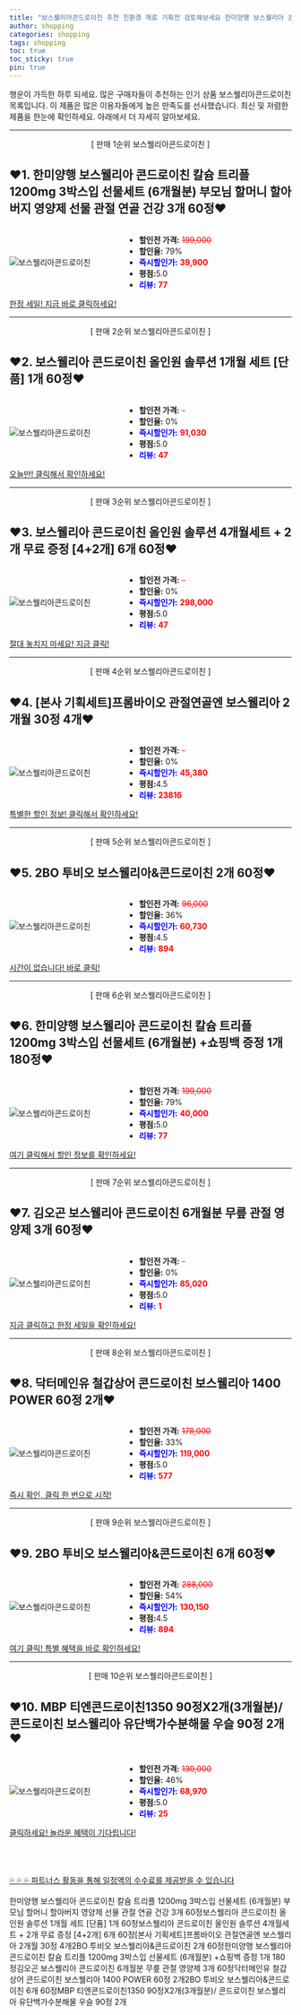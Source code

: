 ```yaml
---
title: "보스웰리아콘드로이친 추천 친환경 재료 기획전 검토해보세요 한미양행 보스웰리아 콘드로이친 칼슘 트리플"
author: shopping
categories: shopping
tags: shopping
toc: true
toc_sticky: true
pin: true
---
```

행운이 가득한 하루 되세요. 많은 구매자들이 추천하는 인기 상품 보스웰리아콘드로이친 목록입니다. 이 제품은 많은 이용자들에게 높은 만족도를 선사했습니다. 최신 및 저렴한 제품을 한눈에 확인하세요. 아래에서 더 자세히 알아보세요.

---
<p class="toplist" style="margin: 0 auto; display: block; width: fit-content;">[ 판매 1순위 보스웰리아콘드로이친 ]</p>

<h2><strong>❤️1. 한미양행 보스웰리아 콘드로이친 칼슘 트리플 1200mg 3박스입 선물세트 (6개월분) 부모님 할머니 할아버지 영양제 선물 관절 연골 건강 3개 60정❤️</strong></h2>

<div style="display: flex; align-items: center;">
    <div style="flex: 0.4;">
        <img src="https://thumbnail9.coupangcdn.com/thumbnails/remote/230x230ex/image/vendor_inventory/9035/6b87540bbf7bce71c23ae1e194124584755c32cfcea039dd1f2a432ec938.jpg" alt="보스웰리아콘드로이친" style="max-width: 100%;">
    </div>
    <div style="flex: 0.6; margin-left: 10px;">
        <ul>
            <li><strong>할인전 가격:</strong> <del style="color: red;">199,000</del></li>
            <li><strong>할인율:</strong> 79%</li>
            <li><span style='color:blue'><strong>즉시할인가:</strong></span> <span style='color:red'><strong>39,900</strong></span></li>
            <li><strong>평점:</strong>5.0</li>
            <li><span style='color:blue'><strong>리뷰:</strong></span> <span style='color:red'><strong>77</strong></span></li>
        </ul>
    </div>
</div>
<div class="center">
    <a href="https://selin100587.github.io?lptag=AF9450613&subid=githubio&pageKey=7263399831&traceid=V0-153&itemId=18506235418&vendorItemId=89030671594" class="myButton">
        한정 세일! 지금 바로 클릭하세요!
    </a>
</div>


---
<p class="toplist" style="margin: 0 auto; display: block; width: fit-content;">[ 판매 2순위 보스웰리아콘드로이친 ]</p>

<h2><strong>❤️2. 보스웰리아 콘드로이친 올인원 솔루션 1개월 세트 [단품] 1개 60정❤️</strong></h2>

<div style="display: flex; align-items: center;">
    <div style="flex: 0.4;">
        <img src="https://thumbnail8.coupangcdn.com/thumbnails/remote/230x230ex/image/vendor_inventory/d8e9/6ef07085bfe19fd2a21e821e83eaac234a0b0455cf132ac47933eecb3ac7.jpg" alt="보스웰리아콘드로이친" style="max-width: 100%;">
    </div>
    <div style="flex: 0.6; margin-left: 10px;">
        <ul>
            <li><strong>할인전 가격:</strong> <del style="color: red;">-</del></li>
            <li><strong>할인율:</strong> 0%</li>
            <li><span style='color:blue'><strong>즉시할인가:</strong></span> <span style='color:red'><strong>91,030</strong></span></li>
            <li><strong>평점:</strong>5.0</li>
            <li><span style='color:blue'><strong>리뷰:</strong></span> <span style='color:red'><strong>47</strong></span></li>
        </ul>
    </div>
</div>
<div class="center">
    <a href="https://selin100587.github.io?lptag=AF9450613&subid=githubio&pageKey=7592454917&traceid=V0-153&itemId=20066055689&vendorItemId=87161921450" class="myButton">
        오늘만! 클릭해서 확인하세요!
    </a>
</div>


---
<p class="toplist" style="margin: 0 auto; display: block; width: fit-content;">[ 판매 3순위 보스웰리아콘드로이친 ]</p>

<h2><strong>❤️3. 보스웰리아 콘드로이친 올인원 솔루션 4개월세트 + 2개 무료 증정 [4+2개] 6개 60정❤️</strong></h2>

<div style="display: flex; align-items: center;">
    <div style="flex: 0.4;">
        <img src="https://thumbnail8.coupangcdn.com/thumbnails/remote/230x230ex/image/vendor_inventory/d8e9/6ef07085bfe19fd2a21e821e83eaac234a0b0455cf132ac47933eecb3ac7.jpg" alt="보스웰리아콘드로이친" style="max-width: 100%;">
    </div>
    <div style="flex: 0.6; margin-left: 10px;">
        <ul>
            <li><strong>할인전 가격:</strong> <del style="color: red;">-</del></li>
            <li><strong>할인율:</strong> 0%</li>
            <li><span style='color:blue'><strong>즉시할인가:</strong></span> <span style='color:red'><strong>298,000</strong></span></li>
            <li><strong>평점:</strong>5.0</li>
            <li><span style='color:blue'><strong>리뷰:</strong></span> <span style='color:red'><strong>47</strong></span></li>
        </ul>
    </div>
</div>
<div class="center">
    <a href="https://selin100587.github.io?lptag=AF9450613&subid=githubio&pageKey=7592454917&traceid=V0-153&itemId=20066055685&vendorItemId=87161921428" class="myButton">
        절대 놓치지 마세요! 지금 클릭!
    </a>
</div>


---
<p class="toplist" style="margin: 0 auto; display: block; width: fit-content;">[ 판매 4순위 보스웰리아콘드로이친 ]</p>

<h2><strong>❤️4. [본사 기획세트]프롬바이오 관절연골엔 보스웰리아 2개월 30정 4개❤️</strong></h2>

<div style="display: flex; align-items: center;">
    <div style="flex: 0.4;">
        <img src="https://thumbnail7.coupangcdn.com/thumbnails/remote/230x230ex/image/vendor_inventory/8266/c1176c607249797dafc4adf4837e6ca0172ae36e0b46dc980a12f005170e.jpg" alt="보스웰리아콘드로이친" style="max-width: 100%;">
    </div>
    <div style="flex: 0.6; margin-left: 10px;">
        <ul>
            <li><strong>할인전 가격:</strong> <del style="color: red;">-</del></li>
            <li><strong>할인율:</strong> 0%</li>
            <li><span style='color:blue'><strong>즉시할인가:</strong></span> <span style='color:red'><strong>45,380</strong></span></li>
            <li><strong>평점:</strong>4.5</li>
            <li><span style='color:blue'><strong>리뷰:</strong></span> <span style='color:red'><strong>23816</strong></span></li>
        </ul>
    </div>
</div>
<div class="center">
    <a href="https://selin100587.github.io?lptag=AF9450613&subid=githubio&pageKey=5542838003&traceid=V0-153&itemId=19200863596&vendorItemId=85871740153" class="myButton">
        특별한 할인 정보! 클릭해서 확인하세요!
    </a>
</div>


---
<p class="toplist" style="margin: 0 auto; display: block; width: fit-content;">[ 판매 5순위 보스웰리아콘드로이친 ]</p>

<h2><strong>❤️5. 2BO 투비오 보스웰리아&콘드로이친 2개 60정❤️</strong></h2>

<div style="display: flex; align-items: center;">
    <div style="flex: 0.4;">
        <img src="https://thumbnail6.coupangcdn.com/thumbnails/remote/230x230ex/image/vendor_inventory/eb01/8fe6a466178ba08bd59e03766750ef2eb83c574e8442780e787547a907fe.png" alt="보스웰리아콘드로이친" style="max-width: 100%;">
    </div>
    <div style="flex: 0.6; margin-left: 10px;">
        <ul>
            <li><strong>할인전 가격:</strong> <del style="color: red;">96,000</del></li>
            <li><strong>할인율:</strong> 36%</li>
            <li><span style='color:blue'><strong>즉시할인가:</strong></span> <span style='color:red'><strong>60,730</strong></span></li>
            <li><strong>평점:</strong>4.5</li>
            <li><span style='color:blue'><strong>리뷰:</strong></span> <span style='color:red'><strong>894</strong></span></li>
        </ul>
    </div>
</div>
<div class="center">
    <a href="https://selin100587.github.io?lptag=AF9450613&subid=githubio&pageKey=7836595097&traceid=V0-153&itemId=21322921094&vendorItemId=88376493940" class="myButton">
        시간이 없습니다! 바로 클릭!
    </a>
</div>


---
<p class="toplist" style="margin: 0 auto; display: block; width: fit-content;">[ 판매 6순위 보스웰리아콘드로이친 ]</p>

<h2><strong>❤️6. 한미양행 보스웰리아 콘드로이친 칼슘 트리플 1200mg 3박스입 선물세트 (6개월분) +쇼핑백 증정 1개 180정❤️</strong></h2>

<div style="display: flex; align-items: center;">
    <div style="flex: 0.4;">
        <img src="https://thumbnail8.coupangcdn.com/thumbnails/remote/230x230ex/image/vendor_inventory/15f0/9d82b076386b752dd9118edea75726d4059d8f0497becdca110afb6c1ab7.jpg" alt="보스웰리아콘드로이친" style="max-width: 100%;">
    </div>
    <div style="flex: 0.6; margin-left: 10px;">
        <ul>
            <li><strong>할인전 가격:</strong> <del style="color: red;">199,000</del></li>
            <li><strong>할인율:</strong> 79%</li>
            <li><span style='color:blue'><strong>즉시할인가:</strong></span> <span style='color:red'><strong>40,000</strong></span></li>
            <li><strong>평점:</strong>5.0</li>
            <li><span style='color:blue'><strong>리뷰:</strong></span> <span style='color:red'><strong>77</strong></span></li>
        </ul>
    </div>
</div>
<div class="center">
    <a href="https://selin100587.github.io?lptag=AF9450613&subid=githubio&pageKey=7263399831&traceid=V0-153&itemId=23386072042&vendorItemId=90416066463" class="myButton">
        여기 클릭해서 할인 정보를 확인하세요!
    </a>
</div>


---
<p class="toplist" style="margin: 0 auto; display: block; width: fit-content;">[ 판매 7순위 보스웰리아콘드로이친 ]</p>

<h2><strong>❤️7. 김오곤 보스웰리아 콘드로이친 6개월분 무릎 관절 영양제 3개 60정❤️</strong></h2>

<div style="display: flex; align-items: center;">
    <div style="flex: 0.4;">
        <img src="https://thumbnail9.coupangcdn.com/thumbnails/remote/230x230ex/image/vendor_inventory/5977/892259620c392481677910974f6b002f1dddb3fbc6e6c8a610f5ea34dbde.JPG" alt="보스웰리아콘드로이친" style="max-width: 100%;">
    </div>
    <div style="flex: 0.6; margin-left: 10px;">
        <ul>
            <li><strong>할인전 가격:</strong> <del style="color: red;">-</del></li>
            <li><strong>할인율:</strong> 0%</li>
            <li><span style='color:blue'><strong>즉시할인가:</strong></span> <span style='color:red'><strong>85,020</strong></span></li>
            <li><strong>평점:</strong>5.0</li>
            <li><span style='color:blue'><strong>리뷰:</strong></span> <span style='color:red'><strong>1</strong></span></li>
        </ul>
    </div>
</div>
<div class="center">
    <a href="https://selin100587.github.io?lptag=AF9450613&subid=githubio&pageKey=8101934315&traceid=V0-153&itemId=20280125248&vendorItemId=87252698261" class="myButton">
        지금 클릭하고 한정 세일을 확인하세요!
    </a>
</div>


---
<p class="toplist" style="margin: 0 auto; display: block; width: fit-content;">[ 판매 8순위 보스웰리아콘드로이친 ]</p>

<h2><strong>❤️8. 닥터메인유 철갑상어 콘드로이친 보스웰리아 1400 POWER 60정 2개❤️</strong></h2>

<div style="display: flex; align-items: center;">
    <div style="flex: 0.4;">
        <img src="https://thumbnail10.coupangcdn.com/thumbnails/remote/230x230ex/image/vendor_inventory/5c25/0b9807d6057f5a456a3d91532fb14b494672f582ef26c23c7f343ff07bf9.jpg" alt="보스웰리아콘드로이친" style="max-width: 100%;">
    </div>
    <div style="flex: 0.6; margin-left: 10px;">
        <ul>
            <li><strong>할인전 가격:</strong> <del style="color: red;">178,000</del></li>
            <li><strong>할인율:</strong> 33%</li>
            <li><span style='color:blue'><strong>즉시할인가:</strong></span> <span style='color:red'><strong>119,000</strong></span></li>
            <li><strong>평점:</strong>5.0</li>
            <li><span style='color:blue'><strong>리뷰:</strong></span> <span style='color:red'><strong>577</strong></span></li>
        </ul>
    </div>
</div>
<div class="center">
    <a href="https://selin100587.github.io?lptag=AF9450613&subid=githubio&pageKey=7041609492&traceid=V0-153&itemId=17407414536&vendorItemId=89259355392" class="myButton">
        즉시 확인, 클릭 한 번으로 시작!
    </a>
</div>


---
<p class="toplist" style="margin: 0 auto; display: block; width: fit-content;">[ 판매 9순위 보스웰리아콘드로이친 ]</p>

<h2><strong>❤️9. 2BO 투비오 보스웰리아&콘드로이친 6개 60정❤️</strong></h2>

<div style="display: flex; align-items: center;">
    <div style="flex: 0.4;">
        <img src="https://thumbnail8.coupangcdn.com/thumbnails/remote/230x230ex/image/vendor_inventory/ea7b/c301e098405e3a90a9dacf483774302d177b66fcd17b8177bae080841dc5.jpg" alt="보스웰리아콘드로이친" style="max-width: 100%;">
    </div>
    <div style="flex: 0.6; margin-left: 10px;">
        <ul>
            <li><strong>할인전 가격:</strong> <del style="color: red;">288,000</del></li>
            <li><strong>할인율:</strong> 54%</li>
            <li><span style='color:blue'><strong>즉시할인가:</strong></span> <span style='color:red'><strong>130,150</strong></span></li>
            <li><strong>평점:</strong>4.5</li>
            <li><span style='color:blue'><strong>리뷰:</strong></span> <span style='color:red'><strong>894</strong></span></li>
        </ul>
    </div>
</div>
<div class="center">
    <a href="https://selin100587.github.io?lptag=AF9450613&subid=githubio&pageKey=7836595097&traceid=V0-153&itemId=21516789999&vendorItemId=88376493914" class="myButton">
        여기 클릭! 특별 혜택을 바로 확인하세요!
    </a>
</div>


---
<p class="toplist" style="margin: 0 auto; display: block; width: fit-content;">[ 판매 10순위 보스웰리아콘드로이친 ]</p>

<h2><strong>❤️10. MBP 티엔콘드로이친1350 90정X2개(3개월분)/ 콘드로이친 보스웰리아 유단백가수분해물 우슬 90정 2개❤️</strong></h2>

<div style="display: flex; align-items: center;">
    <div style="flex: 0.4;">
        <img src="https://thumbnail10.coupangcdn.com/thumbnails/remote/230x230ex/image/vendor_inventory/a5a7/8c25cce9a2d763a071dbb5f55321d95d0ecce4804c6f65c6ebc960ab63ce.jpg" alt="보스웰리아콘드로이친" style="max-width: 100%;">
    </div>
    <div style="flex: 0.6; margin-left: 10px;">
        <ul>
            <li><strong>할인전 가격:</strong> <del style="color: red;">130,000</del></li>
            <li><strong>할인율:</strong> 46%</li>
            <li><span style='color:blue'><strong>즉시할인가:</strong></span> <span style='color:red'><strong>68,970</strong></span></li>
            <li><strong>평점:</strong>5.0</li>
            <li><span style='color:blue'><strong>리뷰:</strong></span> <span style='color:red'><strong>25</strong></span></li>
        </ul>
    </div>
</div>
<div class="center">
    <a href="https://selin100587.github.io?lptag=AF9450613&subid=githubio&pageKey=7443712150&traceid=V0-153&itemId=21602739922&vendorItemId=88654235130" class="myButton">
        클릭하세요! 놀라운 혜택이 기다립니다!
    </a>
</div>

<br><br><br>[💦 💦 💦 파트너스 활동을 통해 일정액의 수수료를 제공받을 수 있습니다](https://link.coupang.com/a/bcpT2c)<br><br>한미양행 보스웰리아 콘드로이친 칼슘 트리플 1200mg 3박스입 선물세트 (6개월분) 부모님 할머니 할아버지 영양제 선물 관절 연골 건강 3개 60정보스웰리아 콘드로이친 올인원 솔루션 1개월 세트 [단품] 1개 60정보스웰리아 콘드로이친 올인원 솔루션 4개월세트 + 2개 무료 증정 [4+2개] 6개 60정[본사 기획세트]프롬바이오 관절연골엔 보스웰리아 2개월 30정 4개2BO 투비오 보스웰리아&콘드로이친 2개 60정한미양행 보스웰리아 콘드로이친 칼슘 트리플 1200mg 3박스입 선물세트 (6개월분) +쇼핑백 증정 1개 180정김오곤 보스웰리아 콘드로이친 6개월분 무릎 관절 영양제 3개 60정닥터메인유 철갑상어 콘드로이친 보스웰리아 1400 POWER 60정 2개2BO 투비오 보스웰리아&콘드로이친 6개 60정MBP 티엔콘드로이친1350 90정X2개(3개월분)/ 콘드로이친 보스웰리아 유단백가수분해물 우슬 90정 2개